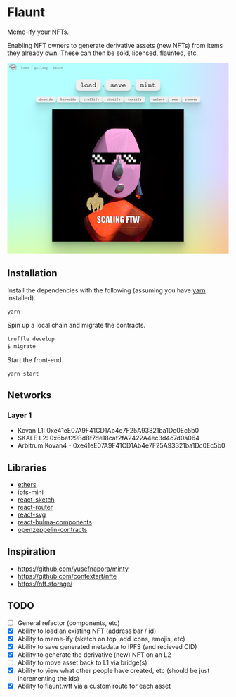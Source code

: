 # Flaunt

Meme-ify your NFTs.

Enabling NFT owners to generate derivative assets (new NFTs) from items they already own. These can then be sold, licensed, flaunted, etc.

![screenshot](./screenshot.png)

## Installation

Install the dependencies with the following (assuming you have [yarn](https://classic.yarnpkg.com/en/) installed).

```bash
yarn
```

Spin up a local chain and migrate the contracts.

```bash
truffle develop
$ migrate
```

Start the front-end.

```
yarn start
```

## Networks

### Layer 1

- Kovan L1: 0xe41eE07A9F41CD1Ab4e7F25A93321ba1Dc0Ec5b0
- SKALE L2: 0x6bef29BdBf7de18caf2fA2422A4ec3d4c7d0a064
- Arbitrum Kovan4 - 0xe41eE07A9F41CD1Ab4e7F25A93321ba1Dc0Ec5b0

## Libraries

- [ethers](https://docs.ethers.io/v5/)
- [ipfs-mini](https://github.com/silentcicero/ipfs-mini)
- [react-sketch](https://github.com/tbolis/react-sketch)
- [react-router](https://reactrouter.com/)
- [react-svg](https://www.npmjs.com/package/react-svg)
- [react-bulma-components](https://www.npmjs.com/package/react-bulma-components)
- [openzeppelin-contracts](https://github.com/OpenZeppelin/openzeppelin-contracts)

## Inspiration

- https://github.com/yusefnapora/minty
- https://github.com/contextart/nfte
- https://nft.storage/

## TODO

- [ ] General refactor (components, etc)
- [x] Ability to load an existing NFT (address bar / id)
- [x] Ability to meme-ify (sketch on top, add icons, emojis, etc)
- [x] Ability to save generated metadata to IPFS (and recieved CID)
- [x] Ability to generate the derivative (new) NFT on an L2
- [ ] Ability to move asset back to L1 via bridge(s)
- [x] Ability to view what other people have created, etc (should be just incrementing the ids)
- [x] Ability to flaunt.wtf via a custom route for each asset
